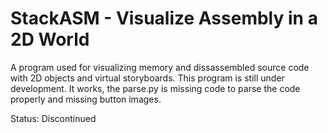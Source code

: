 # StackASM - Visualize Assembly in a 2D World

A program used for visualizing memory and dissassembled source code with 2D objects and virtual storyboards. This program is still under development. It works, the parse.py is missing code to parse the code properly and missing button images.

Status:
Discontinued
